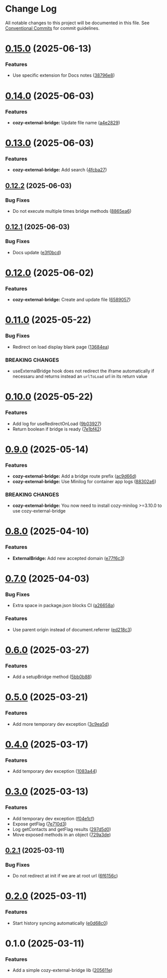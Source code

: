 # Change Log

All notable changes to this project will be documented in this file.
See [Conventional Commits](https://conventionalcommits.org) for commit guidelines.

# [0.15.0](https://github.com/cozy/cozy-libs/compare/cozy-external-bridge@0.14.0...cozy-external-bridge@0.15.0) (2025-06-13)

### Features

- Use specific extension for Docs notes ([38796e8](https://github.com/cozy/cozy-libs/commit/38796e872e2820147713b457eac38eea22f51429))

# [0.14.0](https://github.com/cozy/cozy-libs/compare/cozy-external-bridge@0.13.0...cozy-external-bridge@0.14.0) (2025-06-03)

### Features

- **cozy-external-bridge:** Update file name ([a4e2829](https://github.com/cozy/cozy-libs/commit/a4e2829d144cca92487eaebb0623d6c4f35ec698))

# [0.13.0](https://github.com/cozy/cozy-libs/compare/cozy-external-bridge@0.12.2...cozy-external-bridge@0.13.0) (2025-06-03)

### Features

- **cozy-external-bridge:** Add search ([4fcba27](https://github.com/cozy/cozy-libs/commit/4fcba27bd7ca08d8b464e2ea10d14647c8771ca5))

## [0.12.2](https://github.com/cozy/cozy-libs/compare/cozy-external-bridge@0.12.1...cozy-external-bridge@0.12.2) (2025-06-03)

### Bug Fixes

- Do not execute multiple times bridge methods ([8865ea6](https://github.com/cozy/cozy-libs/commit/8865ea6c0f6c660525c64e4f0cee0cb96f50f504))

## [0.12.1](https://github.com/cozy/cozy-libs/compare/cozy-external-bridge@0.12.0...cozy-external-bridge@0.12.1) (2025-06-03)

### Bug Fixes

- Docs update ([e3f0bcd](https://github.com/cozy/cozy-libs/commit/e3f0bcd95c81b8e1a59946998b898e2d48280fd4))

# [0.12.0](https://github.com/cozy/cozy-libs/compare/cozy-external-bridge@0.11.0...cozy-external-bridge@0.12.0) (2025-06-02)

### Features

- **cozy-external-bridge:** Create and update file ([6589057](https://github.com/cozy/cozy-libs/commit/6589057d72a237d64fb99b2ee8f18522acd510ed))

# [0.11.0](https://github.com/cozy/cozy-libs/compare/cozy-external-bridge@0.10.0...cozy-external-bridge@0.11.0) (2025-05-22)

### Bug Fixes

- Redirect on load display blank page ([13684ea](https://github.com/cozy/cozy-libs/commit/13684ea6627586b987f9172cb77f087591f8498d))

### BREAKING CHANGES

- useExternalBridge hook does not redirect
  the iframe automatically if necessaru and returns instead an
  `urlToLoad` url in its return value

# [0.10.0](https://github.com/cozy/cozy-libs/compare/cozy-external-bridge@0.9.0...cozy-external-bridge@0.10.0) (2025-05-22)

### Features

- Add log for useRedirectOnLoad ([9b03927](https://github.com/cozy/cozy-libs/commit/9b03927605fba958078e1dfa8a1b9193223acb4b))
- Return boolean if bridge is ready ([7e1bf42](https://github.com/cozy/cozy-libs/commit/7e1bf42f9a12b0ec0519ce31817e5515d2e031cb))

# [0.9.0](https://github.com/cozy/cozy-libs/compare/cozy-external-bridge@0.8.0...cozy-external-bridge@0.9.0) (2025-05-14)

### Features

- **cozy-external-bridge:** Add a bridge route prefix ([ac9d66d](https://github.com/cozy/cozy-libs/commit/ac9d66d0f788d96b61afdbfa2532835d3c7a924f))
- **cozy-external-bridge:** Use Minilog for container app logs ([88302a6](https://github.com/cozy/cozy-libs/commit/88302a6b97ed31220e6e80f70e6c8cbc8308623b))

### BREAKING CHANGES

- **cozy-external-bridge:** You now need to install cozy-minilog >=3.10.0
  to use cozy-external-bridge

# [0.8.0](https://github.com/cozy/cozy-libs/compare/cozy-external-bridge@0.7.0...cozy-external-bridge@0.8.0) (2025-04-10)

### Features

- **ExternalBridge:** Add new accepted domain ([e77f6c3](https://github.com/cozy/cozy-libs/commit/e77f6c3b56154ccd18956f27a6d41ccec18fa410))

# [0.7.0](https://github.com/cozy/cozy-libs/compare/cozy-external-bridge@0.6.0...cozy-external-bridge@0.7.0) (2025-04-03)

### Bug Fixes

- Extra space in package.json blocks CI ([a26658a](https://github.com/cozy/cozy-libs/commit/a26658aba3d6dc063bd80360f3dbdd926bc33a3c))

### Features

- Use parent origin instead of document.referrer ([ed218c3](https://github.com/cozy/cozy-libs/commit/ed218c393921d4528af8371899bc4ba71fa4b594))

# [0.6.0](https://github.com/cozy/cozy-libs/compare/cozy-external-bridge@0.5.0...cozy-external-bridge@0.6.0) (2025-03-27)

### Features

- Add a setupBridge method ([5bb0b88](https://github.com/cozy/cozy-libs/commit/5bb0b88b1b16e3a6f8f6952b0acef32c02d85264))

# [0.5.0](https://github.com/cozy/cozy-libs/compare/cozy-external-bridge@0.4.0...cozy-external-bridge@0.5.0) (2025-03-21)

### Features

- Add more temporary dev exception ([3c9ea5d](https://github.com/cozy/cozy-libs/commit/3c9ea5db74ef773a357eedd25d0650373ee3e669))

# [0.4.0](https://github.com/cozy/cozy-libs/compare/cozy-external-bridge@0.3.0...cozy-external-bridge@0.4.0) (2025-03-17)

### Features

- Add temporary dev exception ([1083a44](https://github.com/cozy/cozy-libs/commit/1083a4499ec87dbb6ace83202fe347d977d648d7))

# [0.3.0](https://github.com/cozy/cozy-libs/compare/cozy-external-bridge@0.2.1...cozy-external-bridge@0.3.0) (2025-03-13)

### Features

- Add temporary dev exception ([f04e1cf](https://github.com/cozy/cozy-libs/commit/f04e1cf707b69659db51cd45158343ca1a0ad2ec))
- Expose getFlag ([7e710d3](https://github.com/cozy/cozy-libs/commit/7e710d3c8ce0acb2f75db3a4f9a88c0c7bfdd5f3))
- Log getContacts and getFlag results ([297d5d0](https://github.com/cozy/cozy-libs/commit/297d5d0d2a8152938eb22d5984f4a59b2d69470c))
- Move exposed methods in an object ([729a3de](https://github.com/cozy/cozy-libs/commit/729a3dec5a58f415527c67ae6da956c96d325cfd))

## [0.2.1](https://github.com/cozy/cozy-libs/compare/cozy-external-bridge@0.2.0...cozy-external-bridge@0.2.1) (2025-03-11)

### Bug Fixes

- Do not redirect at init if we are at root url ([6f6156c](https://github.com/cozy/cozy-libs/commit/6f6156cfca6f61ceb7077b43400ef2591357aec2))

# [0.2.0](https://github.com/cozy/cozy-libs/compare/cozy-external-bridge@0.1.0...cozy-external-bridge@0.2.0) (2025-03-11)

### Features

- Start history syncing automatically ([e0d68c0](https://github.com/cozy/cozy-libs/commit/e0d68c07a3b5d9f2f88e9de339540d5a9a03dd71))

# 0.1.0 (2025-03-11)

### Features

- Add a simple cozy-external-bridge lib ([205611e](https://github.com/cozy/cozy-libs/commit/205611e676258000615de78455a6990d0425c9ae))
